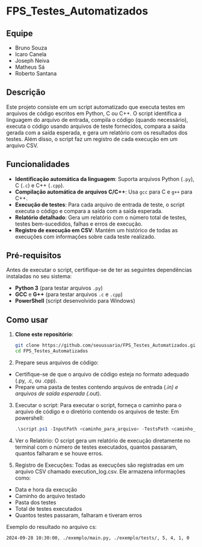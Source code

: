 # FPS_Testes_Automatizados

## Equipe

- Bruno Souza
- Icaro Canela
- Joseph Neiva
- Matheus Sá
- Roberto Santana

## Descrição

Este projeto consiste em um script automatizado que executa testes em arquivos de código escritos em Python, C ou C++. O script identifica a linguagem do arquivo de entrada, compila o código (quando necessário), executa o código usando arquivos de teste fornecidos, compara a saída gerada com a saída esperada, e gera um relatório com os resultados dos testes. Além disso, o script faz um registro de cada execução em um arquivo CSV.

## Funcionalidades

- **Identificação automática da linguagem**: Suporta arquivos Python (`.py`), C (`.c`) e C++ (`.cpp`).
- **Compilação automática de arquivos C/C++**: Usa `gcc` para C e `g++` para C++.
- **Execução de testes**: Para cada arquivo de entrada de teste, o script executa o código e compara a saída com a saída esperada.
- **Relatório detalhado**: Gera um relatório com o número total de testes, testes bem-sucedidos, falhas e erros de execução.
- **Registro de execução em CSV**: Mantém um histórico de todas as execuções com informações sobre cada teste realizado.

## Pré-requisitos

Antes de executar o script, certifique-se de ter as seguintes dependências instaladas no seu sistema:

- **Python 3** (para testar arquivos `.py`)
- **GCC** e **G++** (para testar arquivos `.c` e `.cpp`)
- **PowerShell** (script desenvolvido para Windows)

## Como usar

1. **Clone este repositório**:
   ```bash
   git clone https://github.com/seuusuario/FPS_Testes_Automatizados.git
   cd FPS_Testes_Automatizados

2. Prepare seus arquivos de código:
- Certifique-se de que o arquivo de código esteja no formato adequado (.py, .c, ou .cpp).
- Prepare uma pasta de testes contendo arquivos de entrada (*.in) e arquivos de saída esperada (*.out).

3. Executar o script: Para executar o script, forneça o caminho para o arquivo de código e o diretório contendo os arquivos de teste:
Em powershell:
   ```powershell
   .\script.ps1 -InputPath <caminho_para_arquivo> -TestsPath <caminho_para_pasta_de_testes>

4. Ver o Relatório: O script gera um relatório de execução diretamente no terminal com o número de testes executados, quantos passaram, quantos falharam e se houve erros.

5. Registro de Execuções: Todas as execuções são registradas em um arquivo CSV chamado execution_log.csv. Ele armazena informações como:
- Data e hora da execução
- Caminho do arquivo testado
- Pasta dos testes
- Total de testes executados
- Quantos testes passaram, falharam e tiveram erros

Exemplo do resultado no arquivo cs:
```bash
2024-09-28 10:30:00, ./exemplo/main.py, ./exemplo/tests/, 5, 4, 1, 0
